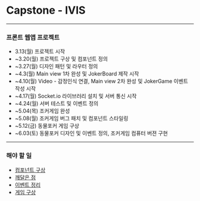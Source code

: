 # Capstone - IVIS

---

### 프론트 웹앱 프로젝트

- 3.13(월) 프로젝트 시작
- ~3.20(월) 프로젝트 구상 및 컴포넌트 정의
- ~3.27(월) 디자인 패턴 및 라우터 정의
- ~4.3(월) Main view 1차 완성 및 JokerBoard 제작 시작
- ~4.10(월) Video - 감정인식 연결, Main view 2차 완성 및 JokerGame 이벤트 작성 시작
- ~4.17(월) Socket.io 라이브러리 설치 및 서버 통신 시작
- ~4.24(월) 서버 테스트 및 이벤트 정의
- ~5.04(목) 조커게임 완성
- ~5.08(월) 조커게임 버그 패치 및 컴포넌트 스타일링
- ~5.12(금) 동물포커 게임 구상
- ~6.03(토) 동물포커 디자인 및 이벤트 정의, 조커게임 컴퓨터 버젼 구현

---

### 해야 할 일
- [컴포넌트 구상](./docs/components.md)
- [깨달은 점](./docs/realized.md)
- [이벤트 정리](./docs/event_listener.md)
- [게임 구상](./docs/game.md)
